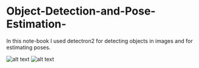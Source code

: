 # Object-Detection-and-Pose-Estimation-
In this note-book I used detectron2 for detecting objects in images and for estimating poses.
 
![alt text](https://github.com/mohammedElfatihSalah/Object-Detection-and-Pose-Estimation-/blob/main/img.jpg?raw=true)
![alt text](https://github.com/mohammedElfatihSalah/Object-Detection-and-Pose-Estimation-/blob/main/img_pose.png?raw=true)
